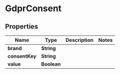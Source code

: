 

# GdprConsent

## Properties

Name | Type | Description | Notes
------------ | ------------- | ------------- | -------------
**brand** | **String** |  | 
**consentKey** | **String** |  | 
**value** | **Boolean** |  | 




